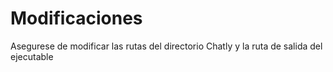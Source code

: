 # Modificaciones

Asegurese de modificar las rutas del directorio Chatly
y la ruta de salida del ejecutable
